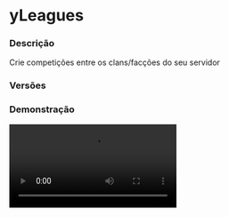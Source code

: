 # yLeagues
<secondary-label ref="utility"/>

### Descrição
Crie competições entre os clans/facções do seu servidor

### Versões
<secondary-label ref="1.8"/>
<secondary-label ref="1.9"/>
<secondary-label ref="1.10"/>
<secondary-label ref="1.11"/>
<secondary-label ref="1.12"/>
<secondary-label ref="1.13"/>
<secondary-label ref="1.14"/>
<secondary-label ref="1.15"/>
<secondary-label ref="1.16"/>
<secondary-label ref="1.17"/>
<secondary-label ref="1.18"/>
<secondary-label ref="1.19"/>
<secondary-label ref="1.20"/>
<secondary-label ref="1.21"/>

### Demonstração
<video src="//www.youtube.com/watch?v=QZIZB6sKD1c"/>


<chapter title="Comandos" id="commands" collapsible="true">
<code-block lang="plain text">/liga - Abre o menu principal
/liga help - Envia a mensagem de ajuda
/liga add - Adiciona pontos para um clan
/liga remove - Remove pontos de um clan
/liga set - Seta pontos para um clan
/liga finalizar - Recarrega as configurações
/liga reload - Recarrega as configurações</code-block>
</chapter>

<chapter title="Permissões" id="permissions" collapsible="true">
<code-block lang="plain text">yleagues.use - Permissão para o /liga
yleagues.finish - Permissão para o /liga finalizar
yleagues.points.add - Permissão para o /liga add
yleagues.points.remove - Permissão para o /liga remove
yleagues.points.set - Permissão para o /liga set
yleagues.admin.reload - Permissão para o /liga reload</code-block>
</chapter>

## Placeholders
<primary-label ref="placeholders"/>

Aqui estão as placeholders disponíveis para utilização com este plugin. Consulte-as para entender como utilizá-las corretamente.

<code-block lang="plain text" ignore-vars="true">
%yleagues_points% - Retorna a quantia total de pontos do clan
%yleagues_points_raw% - Retorna a quantia total de pontos do clan sem formatar
%yleagues_rank% - Retorna o rank (patente) do clan
%yleagues_medal_enemy-of-life% - Retorna a tag da medalha de inimigo da vida (maior número de mortes na última liga)
%yleagues_medal_hard-to-kill% - Retorna a tag da medalha de duro de matar (maior número de kills na última liga)
</code-block>

## Chat
<primary-label ref="chat"/>

Esta seção apresenta as placeholders disponíveis para utilização no chat. Consulte-as para compreender como aplicá-las de maneira eficaz.

<code-block lang="plain text">
{yleagues_rank} - Retorna o rank (patente) do clan&nbsp;
{yleagues_medal_enemy-of-life} - Retorna a tag da medalha de inimigo da vida (maior número de mortes na última liga)
{yleagues_medal_hard-to-kill} - Retorna a tag da medalha de duro de matar (maior número de kills na última liga)
</code-block>

## Sugestões aceitas!
<primary-label ref="suggestions"/>
Confira abaixo as sugestões que foram aprovadas e estão disponíveis para uso.

<procedure title="Sugestões feitas" id="suggestions-done" collapsible="true">
<procedure title="Sugestão criada por: rafainfinity" id="suggestions-202501210814.1313246969170235414">    Descrição: minha ideia,  seria criar um addon para o yclans que adicionasse um sistema de liga, que os adms poderiam tirar e colocar pontos para cada clan
<step>Sugestão aceita por: Pitomba</step>
<step>Atualizado em: 2025-01-21 08:14</step>
</procedure>

</procedure>



## Erros comuns
<primary-label ref="errors"/>

Antes de configurar o plugin, revise os pontos listados aqui para evitar problemas frequentes durante a configuração.

<seealso style="cards">
    <category ref="wrs">
        <a href="yplugins.md"></a>        <a href="https://ystoreplugins.com.br/plugins/detalhes/151-yLeagues">Site do plugin yLeagues</a>
    </category>
</seealso>